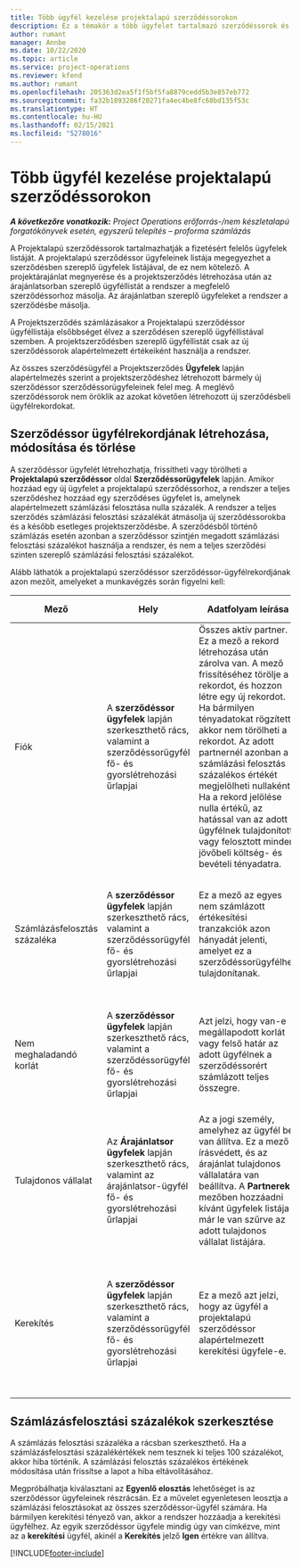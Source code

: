 ```yaml
---
title: Több ügyfél kezelése projektalapú szerződéssorokon
description: Ez a témakör a több ügyfelet tartalmazó szerződéssorok és szerződések használatáról tartalmaz tájékoztatást.
author: rumant
manager: Annbe
ms.date: 10/22/2020
ms.topic: article
ms.service: project-operations
ms.reviewer: kfend
ms.author: rumant
ms.openlocfilehash: 205363d2ea5f1f5bf5fa8879cedd5b3e857eb772
ms.sourcegitcommit: fa32b1893286f20271fa4ec4be8fc68bd135f53c
ms.translationtype: HT
ms.contentlocale: hu-HU
ms.lasthandoff: 02/15/2021
ms.locfileid: "5278016"
---
```

# <a name="manage-multiple-customers-on-project-based-contract-lines"></a>Több ügyfél kezelése projektalapú szerződéssorokon

_**A következőre vonatkozik:** Project Operations erőforrás-/nem készletalapú forgatókönyvek esetén, egyszerű telepítés – proforma számlázás_

A Projektalapú szerződéssorok tartalmazhatják a fizetésért felelős ügyfelek listáját. A projektalapú szerződéssor ügyfeleinek listája megegyezhet a szerződésben szereplő ügyfelek listájával, de ez nem kötelező. A projektárajánlat megnyerése és a projektszerződés létrehozása után az árajánlatsorban szereplő ügyféllistát a rendszer a megfelelő szerződéssorhoz másolja. Az árajánlatban szereplő ügyfeleket a rendszer a szerződésbe másolja.

A Projektszerződés számlázásakor a Projektalapú szerződéssor ügyféllistája elsőbbséget élvez a szerződésen szereplő ügyféllistával szemben. A projektszerződésben szereplő ügyféllistát csak az új szerződéssorok alapértelmezett értékeiként használja a rendszer.

Az összes szerződésügyfél a Projektszerződés **Ügyfelek** lapján alapértelmezés szerint a projektszerződéshez létrehozott bármely új szerződéssor szerződéssorügyfeleinek felel meg. A meglévő szerződéssorok nem öröklik az azokat követően létrehozott új szerződésbeli ügyfélrekordokat.

## <a name="create-update-or-delete-a-contract-line-customer-record"></a>Szerződéssor ügyfélrekordjának létrehozása, módosítása és törlése

A szerződéssor ügyfelét létrehozhatja, frissítheti vagy törölheti a **Projektalapú szerződéssor** oldal **Szerződéssorügyfelek** lapján. Amikor hozzáad egy új ügyfelet a projektalapú szerződéssorhoz, a rendszer a teljes szerződéshez hozzáad egy szerződéses ügyfelet is, amelynek alapértelmezett számlázási felosztása nulla százalék. A rendszer a teljes szerződés számlázási felosztási százalékát átmásolja új szerződéssorokba és a később esetleges projektszerződésbe. A szerződésből történő számlázás esetén azonban a szerződéssor szintjén megadott számlázási felosztási százalékot használja a rendszer, és nem a teljes szerződési szinten szereplő számlázási felosztási százalékot. 

Alább láthatók a projektalapú szerződéssor szerződéssor-ügyfélrekordjának azon mezőit, amelyeket a munkavégzés során figyelni kell:

| Mező | Hely | Adatfolyam leírása | Alsóbb rétegbeli hatás |
| --- | --- | --- | --- |
| Fiók | A **szerződéssor ügyfelek** lapján szerkeszthető rács, valamint a szerződéssorügyfél fő- és gyorslétrehozási űrlapjai | Összes aktív partner. Ez a mező a rekord létrehozása után zárolva van. A mező frissítéséhez törölje a rekordot, és hozzon létre egy új rekordot. Ha bármilyen tényadatokat rögzített, akkor nem törölheti a rekordot. Az adott partnernél azonban a számlázási felosztás százalékos értékét megjelölheti nullaként. Ha a rekord jelölése nulla értékű, az hatással van az adott ügyfélnek tulajdonított vagy felosztott minden jövőbeli költség- és bevételi tényadatra. | Ha a partnerek főlistájából választ partnert, és azt szeretné hozzáadni és menteni, akkor a szerződéssor ügyfelet is felveszi a szerződési ügyfélként. A szerződéssor ügyfeleit a számlák létrehozásakor használja a rendszer. |
| Számlázásfelosztás százaléka | A **szerződéssor ügyfelek** lapján szerkeszthető rács, valamint a szerződéssorügyfél fő- és gyorslétrehozási űrlapjai | Ez a mező az egyes nem számlázott értékesítési tranzakciók azon hányadát jelenti, amelyet ez a szerződéssorügyfélhez tulajdonítanak. | A szerződéssor ügyfeleit és a számlázási felosztási százalékértékeket akkor használja a rendszer, ha a jóváhagyás után a rendszer létrehozza a tényleges adatokat, és a számla létrehozásakor. |
| Nem meghaladandó korlát | A **szerződéssor ügyfelek** lapján szerkeszthető rács, valamint a szerződéssorügyfél fő- és gyorslétrehozási űrlapjai | Azt jelzi, hogy van-e megállapodott korlát vagy felső határ az adott ügyfélnek a szerződéssorért számlázott teljes összegre. | A szerződéssorügyfélre vonatkozó nem meghaladandó korlátot akkor használja a rendszer, ha a tényleges adatok létrejönnek, és a számlák létrejönnek. |
| Tulajdonos vállalat | Az **Árajánlatsor ügyfelek** lapján szerkeszthető rács, valamint az árajánlatsor-ügyfél fő- és gyorslétrehozási űrlapjai | Az a jogi személy, amelyhez az ügyfél be van állítva. Ez a mező írásvédett, és az árajánlat tulajdonos vállalatára van beállítva. A **Partnerek** mezőben hozzáadni kívánt ügyfelek listája már le van szűrve az adott tulajdonos vállalat listájára. | A tulajdonos vállalat koncepciója megegyezik a jogi személy koncepciójával. Az adott projektnél felmerült összes költséget és bevételt elszámolják a tulajdonos vállalat főkönyvében. |
| Kerekítés | A **szerződéssor ügyfelek** lapján szerkeszthető rács, valamint a szerződéssorügyfél fő- és gyorslétrehozási űrlapjai | Ez a mező azt jelzi, hogy az ügyfél a projektalapú szerződéssor alapértelmezett kerekítési ügyfele-e. | Ha a számlázás felosztásai százaléka alapján tényleges értéket hoz létre, előfordulhat, hogy némi kerekítési különbség van. Ennek az ügyfélnek tulajdonítja a kerekítési különbözeteket ebben az esetben a rendszerhez. |

## <a name="edit-billing-split-percentages"></a>Számlázásfelosztási százalékok szerkesztése

A számlázás felosztási százaléka a rácsban szerkeszthető. Ha a számlázásfelosztási százalékértékek nem tesznek ki teljes 100 százalékot, akkor hiba történik. A számlázási felosztás százalékos értékének módosítása után frissítse a lapot a hiba eltávolításához.

Megpróbálhatja kiválasztani az **Egyenlő elosztás** lehetőséget is az szerződéssor ügyfeleinek részrácsán. Ez a művelet egyenletesen leosztja a számlázási felosztásokat az összes szerződéssor-ügyfél számára. Ha bármilyen kerekítési tényező van, akkor a rendszer hozzáadja a kerekítési ügyfélhez. Az egyik szerződéssor ügyfele mindig úgy van címkézve, mint az a **kerekítési** ügyfél, akinél a **Kerekítés** jelző **Igen** értékre van állítva.


[!INCLUDE[footer-include](../includes/footer-banner.md)]
